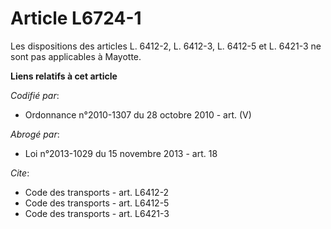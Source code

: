# Article L6724-1

Les dispositions des articles L. 6412-2, L. 6412-3, L. 6412-5 et L. 6421-3 ne sont pas applicables à Mayotte.

**Liens relatifs à cet article**

_Codifié par_:

  - Ordonnance n°2010-1307 du 28 octobre 2010 - art. (V)

_Abrogé par_:

  - Loi n°2013-1029 du 15 novembre 2013 - art. 18

_Cite_:

  - Code des transports - art. L6412-2
  - Code des transports - art. L6412-5
  - Code des transports - art. L6421-3
